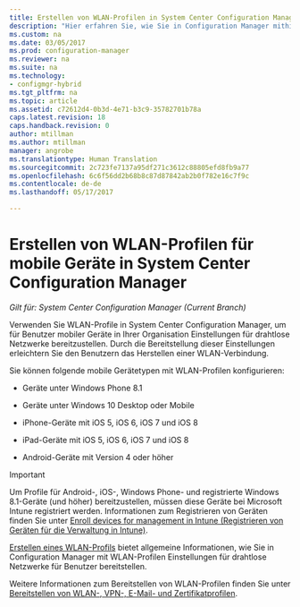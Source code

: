 ```yaml
---
title: Erstellen von WLAN-Profilen in System Center Configuration Manager | Microsoft-Dokumentation
description: "Hier erfahren Sie, wie Sie in Configuration Manager mithilfe von WLAN-Profilen Einstellungen für drahtlose Netzwerke für Benutzer mobiler Geräte in Ihrer Organisation bereitstellen."
ms.custom: na
ms.date: 03/05/2017
ms.prod: configuration-manager
ms.reviewer: na
ms.suite: na
ms.technology:
- configmgr-hybrid
ms.tgt_pltfrm: na
ms.topic: article
ms.assetid: c72612d4-0b3d-4e71-b3c9-35782701b78a
caps.latest.revision: 18
caps.handback.revision: 0
author: mtillman
ms.author: mtillman
manager: angrobe
ms.translationtype: Human Translation
ms.sourcegitcommit: 2c723fe7137a95df271c3612c88805efd8fb9a77
ms.openlocfilehash: 6c6f56dd2b68b8c87d87842ab2b0f782e16c7f9c
ms.contentlocale: de-de
ms.lasthandoff: 05/17/2017

---
```

# <a name="how-to-create-wi-fi-profiles-for-mobile-devices-in-system-center-configuration-manager"></a>Erstellen von WLAN-Profilen für mobile Geräte in System Center Configuration Manager

*Gilt für: System Center Configuration Manager (Current Branch)*

Verwenden Sie WLAN-Profile in System Center Configuration Manager, um für Benutzer mobiler Geräte in Ihrer Organisation Einstellungen für drahtlose Netzwerke bereitzustellen. Durch die Bereitstellung dieser Einstellungen erleichtern Sie den Benutzern das Herstellen einer WLAN-Verbindung.  

Sie können folgende mobile Gerätetypen mit WLAN-Profilen konfigurieren:  

-   Geräte unter Windows Phone 8.1  

-   Geräte unter Windows 10 Desktop oder Mobile  

-   iPhone-Geräte mit iOS 5, iOS 6, iOS 7 und iOS 8  

-   iPad-Geräte mit iOS 5, iOS 6, iOS 7 und iOS 8  

-   Android-Geräte mit Version 4 oder höher

> [!IMPORTANT]  
>  Um Profile für Android-, iOS-, Windows Phone- und registrierte Windows 8.1-Geräte (und höher) bereitzustellen, müssen diese Geräte bei Microsoft Intune registriert werden. Informationen zum Registrieren von Geräten finden Sie unter [Enroll devices for management in Intune (Registrieren von Geräten für die Verwaltung in Intune)](https://docs.microsoft.com/intune/deploy-use/enroll-devices-in-microsoft-intune).  

[Erstellen eines WLAN-Profils](../../protect/deploy-use/create-wifi-profiles.md#create-a-wi-fi-profile) bietet allgemeine Informationen, wie Sie in Configuration Manager mit WLAN-Profilen Einstellungen für drahtlose Netzwerke für Benutzer bereitstellen.

Weitere Informationen zum Bereitstellen von WLAN-Profilen finden Sie unter [Bereitstellen von WLAN-, VPN-, E-Mail- und Zertifikatprofilen](../../protect/deploy-use/deploy-wifi-vpn-email-cert-profiles.md).

